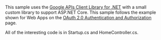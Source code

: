 ﻿This sample uses the [Google APIs Client Library for .NET](https://developers.google.com/api-client-library/dotnet) with a small custom library to support ASP.NET Core. This sample follows the example shown for Web Apps on the [OAuth 2.0 Authentication and Authorization](https://developers.google.com/api-client-library/dotnet/guide/aaa_oauth) page.

All of the interesting code is in Startup.cs and HomeController.cs.